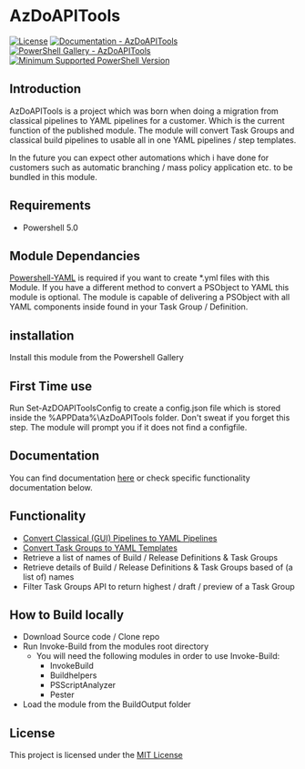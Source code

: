 # AzDoAPITools

<!-- [![Build Status]()]() -->
[![License](https://img.shields.io/badge/license-MIT-blue.svg)](https://github.com/Continuous-Data/AzDoAPITools/blob/master/LICENSE)
[![Documentation - AzDoAPITools](https://img.shields.io/badge/Documentation-AzDoAPITools-blue.svg)](https://github.com/Continuous-Data/AzDoAPITools/blob/master/docs/readme.md)
[![PowerShell Gallery - AzDoAPITools](https://img.shields.io/badge/PowerShell%20Gallery-AzDoAPITools-blue.svg)](https://www.powershellgallery.com/packages/AzDoAPITools)
[![Minimum Supported PowerShell Version](https://img.shields.io/badge/PowerShell-5.0-blue.svg)](https://github.com/PowerShell/PowerShell)

## Introduction

AzDoAPITools is a project which was born when doing a migration from classical pipelines to YAML pipelines for a customer. Which is the current function of the published module. The module will convert Task Groups and classical build pipelines to usable all in one YAML pipelines / step templates.

In the future you can expect other automations which i have done for customers such as automatic branching / mass policy application etc. to be bundled in this module.

## Requirements

- Powershell 5.0

## Module Dependancies

[Powershell-YAML](https://www.powershellgallery.com/packages/powershell-yaml) is required if you want to create \*.yml files with this Module. If you have a different method to convert a PSObject to YAML this module is optional. The module is capable of delivering a PSObject with all YAML components inside found in your Task Group / Definition.

## installation

Install this module from the Powershell Gallery

## First Time use

Run Set-AzDOAPIToolsConfig to create a config.json file which is stored inside the %APPData%\AzDoAPITools folder. Don't sweat if you forget this step. The module will prompt you if it does not find a configfile.

## Documentation

You can find documentation [here](/docs/README.md) or check specific functionality documentation below.

## Functionality

- [Convert Classical (GUI) Pipelines to YAML Pipelines](/docs/classic-to-yaml-conversion.md)
- [Convert Task Groups to YAML Templates](/docs/classic-to-yaml-conversion.md)
- Retrieve a list of names of Build / Release Definitions & Task Groups
- Retrieve details of Build / Release Definitions & Task Groups based of (a list of) names
- Filter Task Groups API to return highest / draft / preview of a Task Group

## How to Build locally

- Download Source code / Clone repo
- Run Invoke-Build from the modules root directory
  - You will need the following modules in order to use Invoke-Build:
    - InvokeBuild
    - Buildhelpers
    - PSScriptAnalyzer
    - Pester
- Load the module from the BuildOutput folder

## License

This project is licensed under the [MIT License](https://github.com/tsteenbakkers/AzDoAPITools/blob/master/LICENSE.md)
